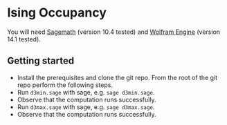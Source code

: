 # Ising Occupancy

You will need [Sagemath](https://sagemath.org) (version 10.4 tested) and [Wolfram Engine](https://www.wolfram.com/engine/index.php.en) (version 14.1 tested).

## Getting started

- Install the prerequisites and clone the git repo. From the root of the git repo perform the following steps.
- Run `d3min.sage` with sage, e.g. `sage d3min.sage`.
- Observe that the computation runs successfully.
- Run `d3max.sage` with sage, e.g. `sage d3max.sage`.
- Observe that the computation runs successfully.


